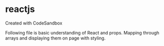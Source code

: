 # reactjs
Created with CodeSandbox

Following file is basic understanding of React and props. Mapping through arrays and displaying them on page with styling.
